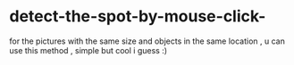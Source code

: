 # detect-the-spot-by-mouse-click-
for the pictures with the same size and objects in the same location , u can use this method , simple but cool i guess :)
